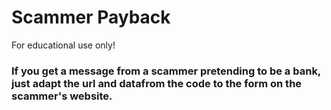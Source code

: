 # Scammer Payback
 For educational use only!
### If you get a message from a scammer pretending to be a bank,<br> just adapt the url and datafrom the code to the form on the scammer's website.